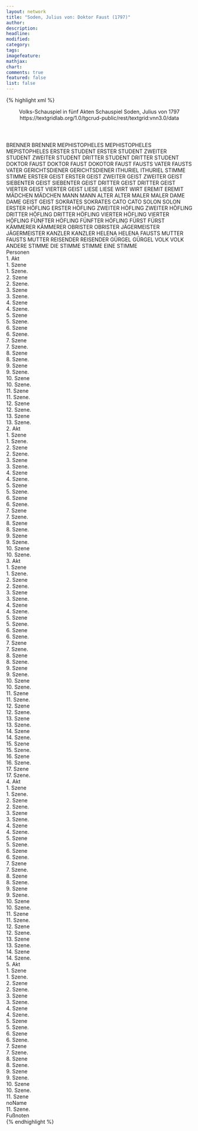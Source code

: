 ```yaml
---
layout: network
title: "Soden, Julius von: Doktor Faust (1797)"
author:
description:
headline:
modified:
category:
tags:
imagefeature: 
mathjax: 
chart: 
comments: true
featured: false
list: false
---
```

{% highlight xml %}
<?xml-model href="https://raw.githubusercontent.com/DLiNa/project/master/rules/lina.rnc"?><?xml-model href="https://raw.githubusercontent.com/DLiNa/project/master/rules/lina.sch"?>
<play xmlns="http://lina.digital">
  <header>
    <title>Doktor Faust</title>
    <subtitle>Volks-Schauspiel in fünf Akten</subtitle>
    <genretitle>Schauspiel</genretitle>
    <author>Soden, Julius von</author>
    <date type="print" when="1797">1797</date>
    <date type="premiere"/>
    <date type="written"/>
    <source>https://textgridlab.org/1.0/tgcrud-public/rest/textgrid:vnn3.0/data</source>
  </header>
  <personae>
    <character>
      <name>BRENNER</name>
      <alias xml:id="brenner">
        <name>BRENNER</name>
      </alias>
    </character>
    <character>
      <name>MEPHISTOPHELES</name>
      <alias xml:id="mephistopheles">
        <name>MEPHISTOPHELES</name>
      </alias>
		<alias xml:id="mepistopheles">
		    <name>MEPISTOPHELES</name>
		</alias>
    </character>
    <character>
      <name>ERSTER STUDENT</name>
      <alias xml:id="erster_student">
        <name>ERSTER STUDENT</name>
      </alias>
    </character>
    <character>
      <name>ZWEITER STUDENT</name>
      <alias xml:id="zweiter_student">
        <name>ZWEITER STUDENT</name>
      </alias>
    </character>
    <character>
      <name>DRITTER STUDENT</name>
      <alias xml:id="dritter_student">
        <name>DRITTER STUDENT</name>
      </alias>
    </character>
    <character>
      <name>DOKTOR FAUST</name>
      <alias xml:id="doktor_faust">
        <name>DOKTOR FAUST</name>
      </alias>
      <alias xml:id="dokotor_faust">
        <name>DOKOTOR FAUST</name>
      </alias>
    </character>
    <character>
      <name>FAUSTS VATER</name>
      <alias xml:id="fausts_vater">
        <name>FAUSTS VATER</name>
      </alias>
    </character>
    <character>
      <name>GERICHTSDIENER</name>
      <alias xml:id="gerichtsdiener">
        <name>GERICHTSDIENER</name>
      </alias>
    </character>
    <character>
      <name>ITHURIEL</name>
      <alias xml:id="ithuriel">
        <name>ITHURIEL</name>
      </alias>
    </character>
    <character>
      <name>STIMME</name>
      <alias xml:id="stimme">
        <name>STIMME</name>
      </alias>
    </character>
    <character>
      <name>ERSTER GEIST</name>
      <alias xml:id="erster_geist">
        <name>ERSTER GEIST</name>
      </alias>
    </character>
    <character>
      <name>ZWEITER GEIST</name>
      <alias xml:id="zweiter_geist">
        <name>ZWEITER GEIST</name>
      </alias>
    </character>
    <character>
      <name>SIEBENTER GEIST</name>
      <alias xml:id="siebenter_geist">
        <name>SIEBENTER GEIST</name>
      </alias>
    </character>
    <character>
      <name>DRITTER GEIST</name>
      <alias xml:id="dritter_geist">
        <name>DRITTER GEIST</name>
      </alias>
    </character>
    <character>
      <name>VIERTER GEIST</name>
      <alias xml:id="vierter_geist">
        <name>VIERTER GEIST</name>
      </alias>
    </character>
    <character>
      <name>LIESE</name>
      <alias xml:id="liese">
        <name>LIESE</name>
      </alias>
    </character>
    <character>
      <name>WIRT</name>
      <alias xml:id="wirt">
        <name>WIRT</name>
      </alias>
    </character>
    <character>
      <name>EREMIT</name>
      <alias xml:id="eremit">
        <name>EREMIT</name>
      </alias>
    </character>
    <character>
      <name>MÄDCHEN</name>
      <alias xml:id="mädchen">
        <name>MÄDCHEN</name>
      </alias>
    </character>
    <character>
      <name>MANN</name>
      <alias xml:id="mann">
        <name>MANN</name>
      </alias>
    </character>
    <character>
      <name>ALTER</name>
      <alias xml:id="alter">
        <name>ALTER</name>
      </alias>
    </character>
    <character>
      <name>MALER</name>
      <alias xml:id="maler">
        <name>MALER</name>
      </alias>
    </character>
    <character>
      <name>DAME</name>
      <alias xml:id="dame">
        <name>DAME</name>
      </alias>
    </character>
    <character>
      <name>GEIST</name>
      <alias xml:id="geist">
        <name>GEIST</name>
      </alias>
    </character>
    <character>
      <name>SOKRATES</name>
      <alias xml:id="sokrates">
        <name>SOKRATES</name>
      </alias>
    </character>
    <character>
      <name>CATO</name>
      <alias xml:id="cato">
        <name>CATO</name>
      </alias>
    </character>
    <character>
      <name>SOLON</name>
      <alias xml:id="solon">
        <name>SOLON</name>
      </alias>
    </character>
    <character>
      <name>ERSTER HÖFLING</name>
      <alias xml:id="erster_höfling">
        <name>ERSTER HÖFLING</name>
      </alias>
    </character>
    <character>
      <name>ZWEITER HÖFLING</name>
      <alias xml:id="zweiter_höfling">
        <name>ZWEITER HÖFLING</name>
      </alias>
    </character>
    <character>
      <name>DRITTER HÖFLING</name>
      <alias xml:id="dritter_höfling">
        <name>DRITTER HÖFLING</name>
      </alias>
    </character>
    <character>
      <name>VIERTER HÖFLING</name>
      <alias xml:id="vierter_höfling">
        <name>VIERTER HÖFLING</name>
      </alias>
    </character>
    <character>
      <name>FÜNFTER HÖFLING</name>
      <alias xml:id="fünfter_höfling">
        <name>FÜNFTER HÖFLING</name>
      </alias>
    </character>
    <character>
      <name>FÜRST</name>
      <alias xml:id="fürst">
        <name>FÜRST</name>
      </alias>
    </character>
    <character>
      <name>KÄMMERER</name>
      <alias xml:id="kämmerer">
        <name>KÄMMERER</name>
      </alias>
    </character>
    <character>
      <name>OBRISTER</name>
      <alias xml:id="obrister">
        <name>OBRISTER</name>
      </alias>
    </character>
    <character>
      <name>JÄGERMEISTER</name>
      <alias xml:id="jägermeister">
        <name>JÄGERMEISTER</name>
      </alias>
    </character>
    <character>
      <name>KANZLER</name>
      <alias xml:id="kanzler">
        <name>KANZLER</name>
      </alias>
    </character>
    <character>
      <name>HELENA</name>
      <alias xml:id="helena">
        <name>HELENA</name>
      </alias>
    </character>
    <character>
      <name>FAUSTS MUTTER</name>
      <alias xml:id="fausts_mutter">
        <name>FAUSTS MUTTER</name>
      </alias>
    </character>
    <character>
      <name>REISENDER</name>
      <alias xml:id="reisender">
        <name>REISENDER</name>
      </alias>
    </character>
    <character>
      <name>GÜRGEL</name>
      <alias xml:id="gürgel">
        <name>GÜRGEL</name>
      </alias>
    </character>
    <character>
      <name>VOLK</name>
      <alias xml:id="volk">
        <name>VOLK</name>
      </alias>
      <alias xml:id="andere_stimme">
        <name>ANDERE STIMME</name>
      </alias>
      <alias xml:id="die_stimme">
        <name>DIE STIMME</name>
      </alias>
      <alias xml:id="stimme_9">
        <name>STIMME</name>
      </alias>
      <alias xml:id="eine_stimme">
        <name>EINE STIMME</name>
      </alias>
    </character>
  </personae>
  <text>
    <div>
      <head>Personen</head>
    </div>
    <div>
      <head>1. Akt</head>
      <div>
        <head>1. Szene</head>
        <div>
          <head>1. Szene.</head>
          <sp who="#brenner">
            <amount n="1" unit="speech_acts"/>
            <amount n="65" unit="words"/>
            <amount n="380" unit="chars"/>
          </sp>
        </div>
      </div>
      <div>
        <head>2. Szene</head>
        <div>
          <head>2. Szene.</head>
          <sp who="#brenner">
            <amount n="16" unit="speech_acts"/>
            <amount n="183" unit="words"/>
            <amount n="13" unit="lines"/>
            <amount n="960" unit="chars"/>
          </sp>
          <sp who="#mephistopheles">
            <amount n="15" unit="speech_acts"/>
            <amount n="117" unit="words"/>
            <amount n="12" unit="lines"/>
            <amount n="682" unit="chars"/>
          </sp>
        </div>
      </div>
      <div>
        <head>3. Szene</head>
        <div>
          <head>3. Szene.</head>
          <sp who="#erster_student">
            <amount n="9" unit="speech_acts"/>
            <amount n="62" unit="words"/>
            <amount n="10" unit="lines"/>
            <amount n="350" unit="chars"/>
          </sp>
          <sp who="#zweiter_student #dritter_student">
            <amount n="1" unit="speech_acts"/>
            <amount n="3" unit="words"/>
            <amount n="1" unit="lines"/>
            <amount n="24" unit="chars"/>
          </sp>
          <sp who="#brenner">
            <amount n="11" unit="speech_acts"/>
            <amount n="133" unit="words"/>
            <amount n="7" unit="lines"/>
            <amount n="716" unit="chars"/>
          </sp>
          <sp who="#zweiter_student">
            <amount n="5" unit="speech_acts"/>
            <amount n="52" unit="words"/>
            <amount n="5" unit="lines"/>
            <amount n="290" unit="chars"/>
          </sp>
          <sp who="#dritter_student">
            <amount n="2" unit="speech_acts"/>
            <amount n="11" unit="words"/>
            <amount n="2" unit="lines"/>
            <amount n="51" unit="chars"/>
          </sp>
          <sp who="#erster_student #zweiter_student #dritter_student">
            <amount n="2" unit="speech_acts"/>
            <amount n="7" unit="words"/>
            <amount n="2" unit="lines"/>
            <amount n="22" unit="chars"/>
          </sp>
        </div>
      </div>
      <div>
        <head>4. Szene</head>
        <div>
          <head>4. Szene.</head>
          <sp who="#doktor_faust">
            <amount n="23" unit="speech_acts"/>
            <amount n="839" unit="words"/>
            <amount n="8" unit="lines"/>
            <amount n="4698" unit="chars"/>
          </sp>
          <sp who="#erster_student #zweiter_student #dritter_student">
            <amount n="7" unit="speech_acts"/>
            <amount n="22" unit="words"/>
            <amount n="7" unit="lines"/>
            <amount n="149" unit="chars"/>
          </sp>
          <sp who="#brenner">
            <amount n="2" unit="speech_acts"/>
            <amount n="6" unit="words"/>
            <amount n="2" unit="lines"/>
            <amount n="30" unit="chars"/>
          </sp>
          <sp who="#erster_student">
            <amount n="9" unit="speech_acts"/>
            <amount n="56" unit="words"/>
            <amount n="9" unit="lines"/>
            <amount n="318" unit="chars"/>
          </sp>
          <sp who="#zweiter_student #dritter_student">
            <amount n="1" unit="speech_acts"/>
            <amount n="4" unit="words"/>
            <amount n="1" unit="lines"/>
            <amount n="22" unit="chars"/>
          </sp>
          <sp who="#zweiter_student">
            <amount n="4" unit="speech_acts"/>
            <amount n="39" unit="words"/>
            <amount n="5" unit="lines"/>
            <amount n="223" unit="chars"/>
          </sp>
        </div>
      </div>
      <div>
        <head>5. Szene</head>
        <div>
          <head>5. Szene.</head>
          <sp who="#brenner">
            <amount n="11" unit="speech_acts"/>
            <amount n="99" unit="words"/>
            <amount n="10" unit="lines"/>
            <amount n="488" unit="chars"/>
          </sp>
          <sp who="#doktor_faust">
            <amount n="11" unit="speech_acts"/>
            <amount n="326" unit="words"/>
            <amount n="3" unit="lines"/>
            <amount n="1856" unit="chars"/>
          </sp>
        </div>
      </div>
      <div>
        <head>6. Szene</head>
        <div>
          <head>6. Szene.</head>
          <sp who="#fausts_vater">
            <amount n="22" unit="speech_acts"/>
            <amount n="461" unit="words"/>
            <amount n="13" unit="lines"/>
            <amount n="2540" unit="chars"/>
          </sp>
          <sp who="#doktor_faust">
            <amount n="21" unit="speech_acts"/>
            <amount n="86" unit="words"/>
            <amount n="21" unit="lines"/>
            <amount n="516" unit="chars"/>
          </sp>
        </div>
      </div>
      <div>
        <head>7. Szene</head>
        <div>
          <head>7. Szene.</head>
          <sp who="#doktor_faust">
            <amount n="11" unit="speech_acts"/>
            <amount n="133" unit="words"/>
            <amount n="8" unit="lines"/>
            <amount n="758" unit="chars"/>
          </sp>
          <sp who="#gerichtsdiener">
            <amount n="5" unit="speech_acts"/>
            <amount n="26" unit="words"/>
            <amount n="5" unit="lines"/>
            <amount n="139" unit="chars"/>
          </sp>
          <sp who="#fausts_vater">
            <amount n="6" unit="speech_acts"/>
            <amount n="59" unit="words"/>
            <amount n="5" unit="lines"/>
            <amount n="308" unit="chars"/>
          </sp>
        </div>
      </div>
      <div>
        <head>8. Szene</head>
        <div>
          <head>8. Szene.</head>
          <sp who="#brenner">
            <amount n="1" unit="speech_acts"/>
            <amount n="51" unit="words"/>
            <amount n="303" unit="chars"/>
          </sp>
        </div>
      </div>
      <div>
        <head>9. Szene</head>
        <div>
          <head>9. Szene.</head>
          <sp who="#gerichtsdiener">
            <amount n="1" unit="speech_acts"/>
            <amount n="5" unit="words"/>
            <amount n="1" unit="lines"/>
            <amount n="26" unit="chars"/>
          </sp>
        </div>
      </div>
      <div>
        <head>10. Szene</head>
        <div>
          <head>10. Szene.</head>
          <sp who="#doktor_faust">
            <amount n="1" unit="speech_acts"/>
            <amount n="150" unit="words"/>
            <amount n="880" unit="chars"/>
          </sp>
        </div>
      </div>
      <div>
        <head>11. Szene</head>
        <div>
          <head>11. Szene.</head>
          <sp who="#doktor_faust">
            <amount n="18" unit="speech_acts"/>
            <amount n="152" unit="words"/>
            <amount n="17" unit="lines"/>
            <amount n="820" unit="chars"/>
          </sp>
          <sp who="#brenner">
            <amount n="18" unit="speech_acts"/>
            <amount n="408" unit="words"/>
            <amount n="10" unit="lines"/>
            <amount n="2357" unit="chars"/>
          </sp>
        </div>
      </div>
      <div>
        <head>12. Szene</head>
        <div>
          <head>12. Szene.</head>
          <sp who="#doktor_faust">
            <amount n="2" unit="speech_acts"/>
            <amount n="117" unit="words"/>
            <amount n="1" unit="lines"/>
            <amount n="680" unit="chars"/>
          </sp>
        </div>
      </div>
      <div>
        <head>13. Szene</head>
        <div>
          <head>13. Szene.</head>
          <sp who="#doktor_faust">
            <amount n="20" unit="speech_acts"/>
            <amount n="301" unit="words"/>
            <amount n="16" unit="lines"/>
            <amount n="1795" unit="chars"/>
          </sp>
          <sp who="#ithuriel">
            <amount n="19" unit="speech_acts"/>
            <amount n="292" unit="words"/>
            <amount n="13" unit="lines"/>
            <amount n="1784" unit="chars"/>
          </sp>
        </div>
      </div>
    </div>
    <div>
      <head>2. Akt</head>
      <div>
        <head>1. Szene</head>
        <div>
          <head>1. Szene.</head>
          <sp who="#mephistopheles">
            <amount n="28" unit="speech_acts"/>
            <amount n="380" unit="words"/>
            <amount n="19" unit="lines"/>
            <amount n="2205" unit="chars"/>
          </sp>
          <sp who="#ithuriel">
            <amount n="28" unit="speech_acts"/>
            <amount n="448" unit="words"/>
            <amount n="21" unit="lines"/>
            <amount n="2656" unit="chars"/>
          </sp>
        </div>
      </div>
      <div>
        <head>2. Szene</head>
        <div>
          <head>2. Szene.</head>
          <sp who="#ithuriel">
            <amount n="1" unit="speech_acts"/>
            <amount n="27" unit="words"/>
            <amount n="175" unit="chars"/>
          </sp>
        </div>
      </div>
      <div>
        <head>3. Szene</head>
        <div>
          <head>3. Szene.</head>
          <sp who="#doktor_faust">
            <amount n="1" unit="speech_acts"/>
            <amount n="194" unit="words"/>
            <amount n="1116" unit="chars"/>
          </sp>
        </div>
      </div>
      <div>
        <head>4. Szene</head>
        <div>
          <head>4. Szene.</head>
          <sp who="#brenner">
            <amount n="22" unit="speech_acts"/>
            <amount n="289" unit="words"/>
            <amount n="18" unit="lines"/>
            <amount n="1724" unit="chars"/>
          </sp>
          <sp who="#doktor_faust">
            <amount n="21" unit="speech_acts"/>
            <amount n="449" unit="words"/>
            <amount n="13" unit="lines"/>
            <amount n="2563" unit="chars"/>
          </sp>
        </div>
      </div>
      <div>
        <head>5. Szene</head>
        <div>
          <head>5. Szene.</head>
          <sp who="#doktor_faust">
            <amount n="1" unit="speech_acts"/>
            <amount n="147" unit="words"/>
            <amount n="825" unit="chars"/>
          </sp>
        </div>
      </div>
      <div>
        <head>6. Szene</head>
        <div>
          <head>6. Szene.</head>
          <sp who="#stimme">
            <amount n="6" unit="speech_acts"/>
            <amount n="31" unit="words"/>
            <amount n="6" unit="lines"/>
            <amount n="177" unit="chars"/>
          </sp>
          <sp who="#doktor_faust">
            <amount n="19" unit="speech_acts"/>
            <amount n="250" unit="words"/>
            <amount n="17" unit="lines"/>
            <amount n="1453" unit="chars"/>
          </sp>
          <sp who="#erster_geist #zweiter_geist #dritter_geist #vierter_geist #siebenter_geist">
            <amount n="1" unit="speech_acts"/>
            <amount n="1" unit="words"/>
            <amount n="1" unit="lines"/>
            <amount n="4" unit="chars"/>
          </sp>
          <sp who="#erster_geist">
            <amount n="2" unit="speech_acts"/>
            <amount n="7" unit="words"/>
            <amount n="2" unit="lines"/>
            <amount n="44" unit="chars"/>
          </sp>
          <sp who="#zweiter_geist">
            <amount n="3" unit="speech_acts"/>
            <amount n="23" unit="words"/>
            <amount n="3" unit="lines"/>
            <amount n="122" unit="chars"/>
          </sp>
          <sp who="#siebenter_geist">
            <amount n="4" unit="speech_acts"/>
            <amount n="30" unit="words"/>
            <amount n="4" unit="lines"/>
            <amount n="187" unit="chars"/>
          </sp>
          <sp who="#dritter_geist">
            <amount n="2" unit="speech_acts"/>
            <amount n="15" unit="words"/>
            <amount n="2" unit="lines"/>
            <amount n="213" unit="chars"/>
          </sp>
          <sp who="#vierter_geist">
            <amount n="1" unit="speech_acts"/>
            <amount n="13" unit="words"/>
            <amount n="1" unit="lines"/>
            <amount n="70" unit="chars"/>
          </sp>
        </div>
      </div>
      <div>
        <head>7. Szene</head>
        <div>
          <head>7. Szene.</head>
          <sp who="#mephistopheles">
            <amount n="27" unit="speech_acts"/>
            <amount n="314" unit="words"/>
            <amount n="21" unit="lines"/>
            <amount n="1886" unit="chars"/>
          </sp>
          <sp who="#doktor_faust">
            <amount n="27" unit="speech_acts"/>
            <amount n="284" unit="words"/>
            <amount n="22" unit="lines"/>
            <amount n="1600" unit="chars"/>
          </sp>
          <sp who="#mepistopheles">
            <amount n="1" unit="speech_acts"/>
            <amount n="1" unit="words"/>
            <amount n="1" unit="lines"/>
            <amount n="6" unit="chars"/>
          </sp>
        </div>
      </div>
      <div>
        <head>8. Szene</head>
        <div>
          <head>8. Szene.</head>
          <sp who="#doktor_faust">
            <amount n="1" unit="speech_acts"/>
            <amount n="153" unit="words"/>
            <amount n="887" unit="chars"/>
          </sp>
        </div>
      </div>
      <div>
        <head>9. Szene</head>
        <div>
          <head>9. Szene.</head>
          <sp who="#mephistopheles">
            <amount n="6" unit="speech_acts"/>
            <amount n="48" unit="words"/>
            <amount n="5" unit="lines"/>
            <amount n="261" unit="chars"/>
          </sp>
          <sp who="#doktor_faust">
            <amount n="8" unit="speech_acts"/>
            <amount n="99" unit="words"/>
            <amount n="6" unit="lines"/>
            <amount n="592" unit="chars"/>
          </sp>
          <sp who="#stimme">
            <amount n="2" unit="speech_acts"/>
            <amount n="8" unit="words"/>
            <amount n="2" unit="lines"/>
            <amount n="47" unit="chars"/>
          </sp>
        </div>
      </div>
      <div>
        <head>10. Szene</head>
        <div>
          <head>10. Szene.</head>
          <sp who="#ithuriel">
            <amount n="1" unit="speech_acts"/>
            <amount n="6" unit="words"/>
            <amount n="1" unit="lines"/>
            <amount n="33" unit="chars"/>
          </sp>
          <sp who="#doktor_faust">
            <amount n="1" unit="speech_acts"/>
            <amount n="24" unit="words"/>
            <amount n="146" unit="chars"/>
          </sp>
        </div>
      </div>
    </div>
    <div>
      <head>3. Akt</head>
      <div>
        <head>1. Szene</head>
        <div>
          <head>1. Szene.</head>
          <sp who="#mephistopheles">
            <amount n="15" unit="speech_acts"/>
            <amount n="213" unit="words"/>
            <amount n="13" unit="lines"/>
            <amount n="1237" unit="chars"/>
          </sp>
          <sp who="#doktor_faust">
            <amount n="13" unit="speech_acts"/>
            <amount n="387" unit="words"/>
            <amount n="6" unit="lines"/>
            <amount n="2312" unit="chars"/>
          </sp>
          <sp who="#liese">
            <amount n="1" unit="speech_acts"/>
            <amount n="2" unit="words"/>
            <amount n="1" unit="lines"/>
            <amount n="10" unit="chars"/>
          </sp>
        </div>
      </div>
      <div>
        <head>2. Szene</head>
        <div>
          <head>2. Szene.</head>
          <sp who="#liese">
            <amount n="26" unit="speech_acts"/>
            <amount n="357" unit="words"/>
            <amount n="22" unit="lines"/>
            <amount n="1791" unit="chars"/>
          </sp>
          <sp who="#doktor_faust">
            <amount n="25" unit="speech_acts"/>
            <amount n="97" unit="words"/>
            <amount n="25" unit="lines"/>
            <amount n="537" unit="chars"/>
          </sp>
        </div>
      </div>
      <div>
        <head>3. Szene</head>
        <div>
          <head>3. Szene.</head>
          <sp who="#doktor_faust">
            <amount n="2" unit="speech_acts"/>
            <amount n="29" unit="words"/>
            <amount n="156" unit="chars"/>
          </sp>
          <sp who="#mephistopheles">
            <amount n="1" unit="speech_acts"/>
            <amount n="4" unit="words"/>
            <amount n="1" unit="lines"/>
            <amount n="22" unit="chars"/>
          </sp>
        </div>
      </div>
      <div>
        <head>4. Szene</head>
        <div>
          <head>4. Szene.</head>
          <sp who="#mephistopheles">
            <amount n="2" unit="speech_acts"/>
            <amount n="6" unit="words"/>
            <amount n="2" unit="lines"/>
            <amount n="30" unit="chars"/>
          </sp>
          <sp who="#doktor_faust">
            <amount n="27" unit="speech_acts"/>
            <amount n="149" unit="words"/>
            <amount n="26" unit="lines"/>
            <amount n="813" unit="chars"/>
          </sp>
          <sp who="#fausts_vater">
            <amount n="26" unit="speech_acts"/>
            <amount n="322" unit="words"/>
            <amount n="19" unit="lines"/>
            <amount n="1716" unit="chars"/>
          </sp>
        </div>
      </div>
      <div>
        <head>5. Szene</head>
        <div>
          <head>5. Szene.</head>
          <sp who="#doktor_faust">
            <amount n="5" unit="speech_acts"/>
            <amount n="72" unit="words"/>
            <amount n="3" unit="lines"/>
            <amount n="423" unit="chars"/>
          </sp>
          <sp who="#mephistopheles">
            <amount n="4" unit="speech_acts"/>
            <amount n="18" unit="words"/>
            <amount n="4" unit="lines"/>
            <amount n="100" unit="chars"/>
          </sp>
        </div>
      </div>
      <div>
        <head>6. Szene</head>
        <div>
          <head>6. Szene.</head>
          <sp who="#wirt">
            <amount n="2" unit="speech_acts"/>
            <amount n="22" unit="words"/>
            <amount n="2" unit="lines"/>
            <amount n="131" unit="chars"/>
          </sp>
          <sp who="#doktor_faust">
            <amount n="2" unit="speech_acts"/>
            <amount n="10" unit="words"/>
            <amount n="2" unit="lines"/>
            <amount n="62" unit="chars"/>
          </sp>
        </div>
      </div>
      <div>
        <head>7. Szene</head>
        <div>
          <head>7. Szene.</head>
          <sp who="#doktor_faust">
            <amount n="9" unit="speech_acts"/>
            <amount n="266" unit="words"/>
            <amount n="3" unit="lines"/>
            <amount n="1487" unit="chars"/>
          </sp>
          <sp who="#mephistopheles">
            <amount n="9" unit="speech_acts"/>
            <amount n="119" unit="words"/>
            <amount n="7" unit="lines"/>
            <amount n="686" unit="chars"/>
          </sp>
        </div>
      </div>
      <div>
        <head>8. Szene</head>
        <div>
          <head>8. Szene.</head>
          <sp who="#doktor_faust">
            <amount n="1" unit="speech_acts"/>
            <amount n="184" unit="words"/>
            <amount n="1039" unit="chars"/>
          </sp>
        </div>
      </div>
      <div>
        <head>9. Szene</head>
        <div>
          <head>9. Szene.</head>
          <sp who="#doktor_faust">
            <amount n="13" unit="speech_acts"/>
            <amount n="167" unit="words"/>
            <amount n="12" unit="lines"/>
            <amount n="913" unit="chars"/>
          </sp>
          <sp who="#eremit">
            <amount n="12" unit="speech_acts"/>
            <amount n="91" unit="words"/>
            <amount n="11" unit="lines"/>
            <amount n="487" unit="chars"/>
          </sp>
        </div>
      </div>
      <div>
        <head>10. Szene</head>
        <div>
          <head>10. Szene.</head>
          <sp who="#mädchen">
            <amount n="5" unit="speech_acts"/>
            <amount n="59" unit="words"/>
            <amount n="4" unit="lines"/>
            <amount n="351" unit="chars"/>
          </sp>
          <sp who="#doktor_faust">
            <amount n="4" unit="speech_acts"/>
            <amount n="30" unit="words"/>
            <amount n="4" unit="lines"/>
            <amount n="169" unit="chars"/>
          </sp>
        </div>
      </div>
      <div>
        <head>11. Szene</head>
        <div>
          <head>11. Szene.</head>
          <sp who="#doktor_faust">
            <amount n="5" unit="speech_acts"/>
            <amount n="52" unit="words"/>
            <amount n="4" unit="lines"/>
            <amount n="285" unit="chars"/>
          </sp>
          <sp who="#mann">
            <amount n="4" unit="speech_acts"/>
            <amount n="68" unit="words"/>
            <amount n="3" unit="lines"/>
            <amount n="425" unit="chars"/>
          </sp>
        </div>
      </div>
      <div>
        <head>12. Szene</head>
        <div>
          <head>12. Szene.</head>
          <sp who="#alter">
            <amount n="6" unit="speech_acts"/>
            <amount n="66" unit="words"/>
            <amount n="6" unit="lines"/>
            <amount n="381" unit="chars"/>
          </sp>
          <sp who="#doktor_faust">
            <amount n="5" unit="speech_acts"/>
            <amount n="34" unit="words"/>
            <amount n="4" unit="lines"/>
            <amount n="186" unit="chars"/>
          </sp>
        </div>
      </div>
      <div>
        <head>13. Szene</head>
        <div>
          <head>13. Szene.</head>
          <sp who="#maler">
            <amount n="8" unit="speech_acts"/>
            <amount n="83" unit="words"/>
            <amount n="7" unit="lines"/>
            <amount n="451" unit="chars"/>
          </sp>
          <sp who="#doktor_faust">
            <amount n="8" unit="speech_acts"/>
            <amount n="94" unit="words"/>
            <amount n="6" unit="lines"/>
            <amount n="498" unit="chars"/>
          </sp>
        </div>
      </div>
      <div>
        <head>14. Szene</head>
        <div>
          <head>14. Szene.</head>
          <sp who="#dame">
            <amount n="3" unit="speech_acts"/>
            <amount n="69" unit="words"/>
            <amount n="2" unit="lines"/>
            <amount n="385" unit="chars"/>
          </sp>
          <sp who="#doktor_faust">
            <amount n="2" unit="speech_acts"/>
            <amount n="25" unit="words"/>
            <amount n="1" unit="lines"/>
            <amount n="148" unit="chars"/>
          </sp>
        </div>
      </div>
      <div>
        <head>15. Szene</head>
        <div>
          <head>15. Szene.</head>
          <sp who="#doktor_faust">
            <amount n="1" unit="speech_acts"/>
            <amount n="18" unit="words"/>
            <amount n="1" unit="lines"/>
            <amount n="96" unit="chars"/>
          </sp>
        </div>
      </div>
      <div>
        <head>16. Szene</head>
        <div>
          <head>16. Szene.</head>
          <sp who="#mephistopheles">
            <amount n="5" unit="speech_acts"/>
            <amount n="23" unit="words"/>
            <amount n="5" unit="lines"/>
            <amount n="142" unit="chars"/>
          </sp>
          <sp who="#doktor_faust">
            <amount n="5" unit="speech_acts"/>
            <amount n="58" unit="words"/>
            <amount n="3" unit="lines"/>
            <amount n="321" unit="chars"/>
          </sp>
        </div>
      </div>
      <div>
        <head>17. Szene</head>
        <div>
          <head>17. Szene.</head>
          <sp who="#doktor_faust">
            <amount n="25" unit="speech_acts"/>
            <amount n="162" unit="words"/>
            <amount n="24" unit="lines"/>
            <amount n="869" unit="chars"/>
          </sp>
          <sp who="#geist">
            <amount n="24" unit="speech_acts"/>
            <amount n="506" unit="words"/>
            <amount n="13" unit="lines"/>
            <amount n="2972" unit="chars"/>
          </sp>
          <sp who="#ithuriel">
            <amount n="1" unit="speech_acts"/>
            <amount n="13" unit="words"/>
            <amount n="1" unit="lines"/>
            <amount n="62" unit="chars"/>
          </sp>
        </div>
      </div>
    </div>
    <div>
      <head>4. Akt</head>
      <div>
        <head>1. Szene</head>
        <div>
          <head>1. Szene.</head>
          <sp who="#mephistopheles">
            <amount n="9" unit="speech_acts"/>
            <amount n="72" unit="words"/>
            <amount n="9" unit="lines"/>
            <amount n="417" unit="chars"/>
          </sp>
          <sp who="#doktor_faust">
            <amount n="9" unit="speech_acts"/>
            <amount n="242" unit="words"/>
            <amount n="5" unit="lines"/>
            <amount n="1391" unit="chars"/>
          </sp>
        </div>
      </div>
      <div>
        <head>2. Szene</head>
        <div>
          <head>2. Szene.</head>
          <sp who="#doktor_faust">
            <amount n="9" unit="speech_acts"/>
            <amount n="93" unit="words"/>
            <amount n="7" unit="lines"/>
            <amount n="515" unit="chars"/>
          </sp>
          <sp who="#sokrates">
            <amount n="8" unit="speech_acts"/>
            <amount n="34" unit="words"/>
            <amount n="8" unit="lines"/>
            <amount n="211" unit="chars"/>
          </sp>
          <sp who="#mephistopheles">
            <amount n="1" unit="speech_acts"/>
            <amount n="2" unit="words"/>
            <amount n="1" unit="lines"/>
            <amount n="11" unit="chars"/>
          </sp>
          <sp who="#dokotor_faust">
            <amount n="1" unit="speech_acts"/>
            <amount n="7" unit="words"/>
            <amount n="1" unit="lines"/>
            <amount n="46" unit="chars"/>
          </sp>
        </div>
      </div>
      <div>
        <head>3. Szene</head>
        <div>
          <head>3. Szene.</head>
          <sp who="#doktor_faust">
            <amount n="4" unit="speech_acts"/>
            <amount n="81" unit="words"/>
            <amount n="2" unit="lines"/>
            <amount n="485" unit="chars"/>
          </sp>
          <sp who="#cato">
            <amount n="3" unit="speech_acts"/>
            <amount n="15" unit="words"/>
            <amount n="3" unit="lines"/>
            <amount n="109" unit="chars"/>
          </sp>
        </div>
      </div>
      <div>
        <head>4. Szene</head>
        <div>
          <head>4. Szene.</head>
          <sp who="#doktor_faust">
            <amount n="2" unit="speech_acts"/>
            <amount n="48" unit="words"/>
            <amount n="296" unit="chars"/>
          </sp>
          <sp who="#solon">
            <amount n="2" unit="speech_acts"/>
            <amount n="30" unit="words"/>
            <amount n="1" unit="lines"/>
            <amount n="208" unit="chars"/>
          </sp>
        </div>
      </div>
      <div>
        <head>5. Szene</head>
        <div>
          <head>5. Szene.</head>
          <sp who="#doktor_faust">
            <amount n="2" unit="speech_acts"/>
            <amount n="76" unit="words"/>
            <amount n="421" unit="chars"/>
          </sp>
          <sp who="#mephistopheles">
            <amount n="1" unit="speech_acts"/>
            <amount n="1" unit="words"/>
            <amount n="1" unit="lines"/>
            <amount n="6" unit="chars"/>
          </sp>
        </div>
      </div>
      <div>
        <head>6. Szene</head>
        <div>
          <head>6. Szene.</head>
          <sp who="#mephistopheles">
            <amount n="4" unit="speech_acts"/>
            <amount n="22" unit="words"/>
            <amount n="4" unit="lines"/>
            <amount n="118" unit="chars"/>
          </sp>
          <sp who="#doktor_faust">
            <amount n="4" unit="speech_acts"/>
            <amount n="81" unit="words"/>
            <amount n="2" unit="lines"/>
            <amount n="466" unit="chars"/>
          </sp>
        </div>
      </div>
      <div>
        <head>7. Szene</head>
        <div>
          <head>7. Szene.</head>
          <sp who="#doktor_faust">
            <amount n="26" unit="speech_acts"/>
            <amount n="444" unit="words"/>
            <amount n="17" unit="lines"/>
            <amount n="2636" unit="chars"/>
          </sp>
          <sp who="#mephistopheles">
            <amount n="4" unit="speech_acts"/>
            <amount n="30" unit="words"/>
            <amount n="4" unit="lines"/>
            <amount n="176" unit="chars"/>
          </sp>
          <sp who="#erster_höfling">
            <amount n="2" unit="speech_acts"/>
            <amount n="13" unit="words"/>
            <amount n="2" unit="lines"/>
            <amount n="80" unit="chars"/>
          </sp>
          <sp who="#zweiter_höfling">
            <amount n="3" unit="speech_acts"/>
            <amount n="40" unit="words"/>
            <amount n="2" unit="lines"/>
            <amount n="211" unit="chars"/>
          </sp>
          <sp who="#dritter_höfling">
            <amount n="3" unit="speech_acts"/>
            <amount n="39" unit="words"/>
            <amount n="2" unit="lines"/>
            <amount n="193" unit="chars"/>
          </sp>
          <sp who="#vierter_höfling">
            <amount n="3" unit="speech_acts"/>
            <amount n="52" unit="words"/>
            <amount n="2" unit="lines"/>
            <amount n="295" unit="chars"/>
          </sp>
          <sp who="#fünfter_höfling">
            <amount n="2" unit="speech_acts"/>
            <amount n="39" unit="words"/>
            <amount n="1" unit="lines"/>
            <amount n="193" unit="chars"/>
          </sp>
          <sp who="#erster_höfling #zweiter_höfling #dritter_höfling #vierter_höfling #fünfter_höfling">
            <amount n="14" unit="speech_acts"/>
            <amount n="101" unit="words"/>
            <amount n="14" unit="lines"/>
            <amount n="567" unit="chars"/>
          </sp>
        </div>
      </div>
      <div>
        <head>8. Szene</head>
        <div>
          <head>8. Szene.</head>
          <sp who="#fürst">
            <amount n="17" unit="speech_acts"/>
            <amount n="111" unit="words"/>
            <amount n="17" unit="lines"/>
            <amount n="607" unit="chars"/>
          </sp>
          <sp who="#doktor_faust">
            <amount n="21" unit="speech_acts"/>
            <amount n="939" unit="words"/>
            <amount n="5" unit="lines"/>
            <amount n="5355" unit="chars"/>
          </sp>
          <sp who="#erster_höfling #zweiter_höfling #dritter_höfling #vierter_höfling #fünfter_höfling">
            <amount n="6" unit="speech_acts"/>
            <amount n="45" unit="words"/>
            <amount n="6" unit="lines"/>
            <amount n="249" unit="chars"/>
          </sp>
          <sp who="#kämmerer">
            <amount n="1" unit="speech_acts"/>
            <amount n="25" unit="words"/>
            <amount n="143" unit="chars"/>
          </sp>
          <sp who="#obrister">
            <amount n="1" unit="speech_acts"/>
            <amount n="4" unit="words"/>
            <amount n="1" unit="lines"/>
            <amount n="25" unit="chars"/>
          </sp>
          <sp who="#jägermeister">
            <amount n="1" unit="speech_acts"/>
            <amount n="13" unit="words"/>
            <amount n="1" unit="lines"/>
            <amount n="74" unit="chars"/>
          </sp>
          <sp who="#kanzler">
            <amount n="1" unit="speech_acts"/>
            <amount n="3" unit="words"/>
            <amount n="1" unit="lines"/>
            <amount n="19" unit="chars"/>
          </sp>
          <sp who="#erster_höfling">
            <amount n="1" unit="speech_acts"/>
            <amount n="6" unit="words"/>
            <amount n="1" unit="lines"/>
            <amount n="34" unit="chars"/>
          </sp>
        </div>
      </div>
      <div>
        <head>9. Szene</head>
        <div>
          <head>9. Szene.</head>
          <sp who="#mephistopheles">
            <amount n="16" unit="speech_acts"/>
            <amount n="374" unit="words"/>
            <amount n="13" unit="lines"/>
            <amount n="2173" unit="chars"/>
          </sp>
          <sp who="#doktor_faust">
            <amount n="18" unit="speech_acts"/>
            <amount n="752" unit="words"/>
            <amount n="5" unit="lines"/>
            <amount n="4347" unit="chars"/>
          </sp>
          <sp who="#helena">
            <amount n="1" unit="speech_acts"/>
            <amount n="3" unit="words"/>
            <amount n="1" unit="lines"/>
            <amount n="15" unit="chars"/>
          </sp>
        </div>
      </div>
      <div>
        <head>10. Szene</head>
        <div>
          <head>10. Szene.</head>
          <sp who="#mephistopheles">
            <amount n="1" unit="speech_acts"/>
            <amount n="76" unit="words"/>
            <amount n="477" unit="chars"/>
          </sp>
        </div>
      </div>
      <div>
        <head>11. Szene</head>
        <div>
          <head>11. Szene.</head>
        </div>
      </div>
      <div>
        <head>12. Szene</head>
        <div>
          <head>12. Szene.</head>
          <sp who="#ithuriel">
            <amount n="1" unit="speech_acts"/>
            <amount n="87" unit="words"/>
            <amount n="502" unit="chars"/>
          </sp>
        </div>
      </div>
      <div>
        <head>13. Szene</head>
        <div>
          <head>13. Szene.</head>
          <sp who="#doktor_faust">
            <amount n="1" unit="speech_acts"/>
            <amount n="98" unit="words"/>
            <amount n="625" unit="chars"/>
          </sp>
          <sp who="#ithuriel">
            <amount n="1" unit="speech_acts"/>
            <amount n="20" unit="words"/>
            <amount n="124" unit="chars"/>
          </sp>
        </div>
      </div>
      <div>
        <head>14. Szene</head>
        <div>
          <head>14. Szene.</head>
          <sp who="#doktor_faust">
            <amount n="8" unit="speech_acts"/>
            <amount n="303" unit="words"/>
            <amount n="4" unit="lines"/>
            <amount n="1733" unit="chars"/>
          </sp>
          <sp who="#mephistopheles">
            <amount n="7" unit="speech_acts"/>
            <amount n="63" unit="words"/>
            <amount n="6" unit="lines"/>
            <amount n="388" unit="chars"/>
          </sp>
        </div>
      </div>
    </div>
    <div>
      <head>5. Akt</head>
      <div>
        <head>1. Szene</head>
        <div>
          <head>1. Szene.</head>
          <sp who="#doktor_faust">
            <amount n="1" unit="speech_acts"/>
            <amount n="204" unit="words"/>
            <amount n="1244" unit="chars"/>
          </sp>
        </div>
      </div>
      <div>
        <head>2. Szene</head>
        <div>
          <head>2. Szene.</head>
          <sp who="#ithuriel">
            <amount n="10" unit="speech_acts"/>
            <amount n="219" unit="words"/>
            <amount n="6" unit="lines"/>
            <amount n="1240" unit="chars"/>
          </sp>
          <sp who="#doktor_faust">
            <amount n="10" unit="speech_acts"/>
            <amount n="73" unit="words"/>
            <amount n="10" unit="lines"/>
            <amount n="381" unit="chars"/>
          </sp>
        </div>
      </div>
      <div>
        <head>3. Szene</head>
        <div>
          <head>3. Szene.</head>
          <sp who="#fausts_vater">
            <amount n="26" unit="speech_acts"/>
            <amount n="450" unit="words"/>
            <amount n="18" unit="lines"/>
            <amount n="2502" unit="chars"/>
          </sp>
          <sp who="#fausts_mutter">
            <amount n="21" unit="speech_acts"/>
            <amount n="207" unit="words"/>
            <amount n="19" unit="lines"/>
            <amount n="1078" unit="chars"/>
          </sp>
          <sp who="#liese">
            <amount n="5" unit="speech_acts"/>
            <amount n="29" unit="words"/>
            <amount n="5" unit="lines"/>
            <amount n="169" unit="chars"/>
          </sp>
        </div>
      </div>
      <div>
        <head>4. Szene</head>
        <div>
          <head>4. Szene.</head>
          <sp who="#reisender">
            <amount n="13" unit="speech_acts"/>
            <amount n="90" unit="words"/>
            <amount n="13" unit="lines"/>
            <amount n="522" unit="chars"/>
          </sp>
          <sp who="#fausts_vater">
            <amount n="13" unit="speech_acts"/>
            <amount n="54" unit="words"/>
            <amount n="13" unit="lines"/>
            <amount n="303" unit="chars"/>
          </sp>
          <sp who="#fausts_mutter">
            <amount n="3" unit="speech_acts"/>
            <amount n="12" unit="words"/>
            <amount n="3" unit="lines"/>
            <amount n="65" unit="chars"/>
          </sp>
          <sp who="#liese">
            <amount n="1" unit="speech_acts"/>
          </sp>
        </div>
      </div>
      <div>
        <head>5. Szene</head>
        <div>
          <head>5. Szene.</head>
          <sp who="#doktor_faust">
            <amount n="19" unit="speech_acts"/>
            <amount n="80" unit="words"/>
            <amount n="19" unit="lines"/>
            <amount n="415" unit="chars"/>
          </sp>
          <sp who="#fausts_vater">
            <amount n="17" unit="speech_acts"/>
            <amount n="148" unit="words"/>
            <amount n="15" unit="lines"/>
            <amount n="828" unit="chars"/>
          </sp>
          <sp who="#fausts_mutter">
            <amount n="7" unit="speech_acts"/>
            <amount n="38" unit="words"/>
            <amount n="7" unit="lines"/>
            <amount n="216" unit="chars"/>
          </sp>
          <sp who="#liese">
            <amount n="2" unit="speech_acts"/>
            <amount n="7" unit="words"/>
            <amount n="2" unit="lines"/>
            <amount n="34" unit="chars"/>
          </sp>
        </div>
      </div>
      <div>
        <head>6. Szene</head>
        <div>
          <head>6. Szene.</head>
          <sp who="#doktor_faust">
            <amount n="9" unit="speech_acts"/>
            <amount n="65" unit="words"/>
            <amount n="8" unit="lines"/>
            <amount n="347" unit="chars"/>
          </sp>
          <sp who="#liese">
            <amount n="9" unit="speech_acts"/>
            <amount n="74" unit="words"/>
            <amount n="9" unit="lines"/>
            <amount n="385" unit="chars"/>
          </sp>
        </div>
      </div>
      <div>
        <head>7. Szene</head>
        <div>
          <head>7. Szene.</head>
          <sp who="#fausts_vater">
            <amount n="8" unit="speech_acts"/>
            <amount n="64" unit="words"/>
            <amount n="8" unit="lines"/>
            <amount n="331" unit="chars"/>
          </sp>
          <sp who="#fausts_mutter">
            <amount n="4" unit="speech_acts"/>
            <amount n="21" unit="words"/>
            <amount n="4" unit="lines"/>
            <amount n="91" unit="chars"/>
          </sp>
          <sp who="#doktor_faust">
            <amount n="13" unit="speech_acts"/>
            <amount n="136" unit="words"/>
            <amount n="12" unit="lines"/>
            <amount n="735" unit="chars"/>
          </sp>
          <sp who="#liese">
            <amount n="3" unit="speech_acts"/>
            <amount n="23" unit="words"/>
            <amount n="3" unit="lines"/>
            <amount n="116" unit="chars"/>
          </sp>
          <sp who="#fausts_vater #fausts_mutter">
            <amount n="1" unit="speech_acts"/>
            <amount n="10" unit="words"/>
            <amount n="1" unit="lines"/>
            <amount n="53" unit="chars"/>
          </sp>
          <sp who="#gürgel">
            <amount n="1" unit="speech_acts"/>
            <amount n="1" unit="words"/>
            <amount n="1" unit="lines"/>
            <amount n="6" unit="chars"/>
          </sp>
        </div>
      </div>
      <div>
        <head>8. Szene</head>
        <div>
          <head>8. Szene.</head>
          <sp who="#volk">
            <amount n="16" unit="speech_acts"/>
            <amount n="151" unit="words"/>
            <amount n="15" unit="lines"/>
            <amount n="811" unit="chars"/>
          </sp>
          <sp who="#doktor_faust">
            <amount n="17" unit="speech_acts"/>
            <amount n="160" unit="words"/>
            <amount n="17" unit="lines"/>
            <amount n="835" unit="chars"/>
          </sp>
          <sp who="#volk">
            <amount n="1" unit="speech_acts"/>
            <amount n="2" unit="words"/>
            <amount n="1" unit="lines"/>
            <amount n="13" unit="chars"/>
          </sp>
          <sp who="#andere_stimme">
            <amount n="2" unit="speech_acts"/>
            <amount n="13" unit="words"/>
            <amount n="2" unit="lines"/>
            <amount n="75" unit="chars"/>
          </sp>
          <sp who="#fausts_vater #fausts_mutter #liese #gürgel">
            <amount n="1" unit="speech_acts"/>
            <amount n="6" unit="words"/>
            <amount n="1" unit="lines"/>
            <amount n="34" unit="chars"/>
          </sp>
          <sp who="#die_stimme">
            <amount n="1" unit="speech_acts"/>
            <amount n="71" unit="words"/>
            <amount n="400" unit="chars"/>
          </sp>
          <sp who="#stimme">
            <amount n="3" unit="speech_acts"/>
            <amount n="97" unit="words"/>
            <amount n="1" unit="lines"/>
            <amount n="617" unit="chars"/>
          </sp>
          <sp who="#fausts_vater">
            <amount n="2" unit="speech_acts"/>
            <amount n="12" unit="words"/>
            <amount n="2" unit="lines"/>
            <amount n="66" unit="chars"/>
          </sp>
          <sp who="#fausts_mutter">
            <amount n="2" unit="speech_acts"/>
            <amount n="12" unit="words"/>
            <amount n="2" unit="lines"/>
            <amount n="68" unit="chars"/>
          </sp>
          <sp who="#liese">
            <amount n="2" unit="speech_acts"/>
            <amount n="13" unit="words"/>
            <amount n="2" unit="lines"/>
            <amount n="70" unit="chars"/>
          </sp>
          <sp who="#fausts_vater #fausts_mutter #liese">
            <amount n="1" unit="speech_acts"/>
            <amount n="4" unit="words"/>
            <amount n="1" unit="lines"/>
            <amount n="24" unit="chars"/>
          </sp>
        </div>
      </div>
      <div>
        <head>9. Szene</head>
        <div>
          <head>9. Szene.</head>
          <sp who="#doktor_faust">
            <amount n="16" unit="speech_acts"/>
            <amount n="411" unit="words"/>
            <amount n="8" unit="lines"/>
            <amount n="2306" unit="chars"/>
          </sp>
          <sp who="#volk">
            <amount n="15" unit="speech_acts"/>
            <amount n="71" unit="words"/>
            <amount n="15" unit="lines"/>
            <amount n="391" unit="chars"/>
          </sp>
          <sp who="#andere_stimme">
            <amount n="9" unit="speech_acts"/>
            <amount n="94" unit="words"/>
            <amount n="7" unit="lines"/>
            <amount n="518" unit="chars"/>
          </sp>
          <sp who="#eine_stimme">
            <amount n="1" unit="speech_acts"/>
            <amount n="16" unit="words"/>
            <amount n="104" unit="chars"/>
          </sp>
          <sp who="#stimme_9">
            <amount n="3" unit="speech_acts"/>
            <amount n="26" unit="words"/>
            <amount n="3" unit="lines"/>
            <amount n="117" unit="chars"/>
          </sp>
          <sp who="#mephistopheles">
            <amount n="1" unit="speech_acts"/>
            <amount n="19" unit="words"/>
            <amount n="1" unit="lines"/>
            <amount n="100" unit="chars"/>
          </sp>
        </div>
      </div>
      <div>
        <head>10. Szene</head>
        <div>
          <head>10. Szene.</head>
          <sp who="#doktor_faust">
            <amount n="1" unit="speech_acts"/>
            <amount n="168" unit="words"/>
            <amount n="952" unit="chars"/>
          </sp>
        </div>
      </div>
      <div>
        <head>11. Szene</head>
        <div>
          <head>noName</head>
          <div>
            <head>11. Szene.</head>
            <sp who="#mephistopheles">
              <amount n="14" unit="speech_acts"/>
              <amount n="295" unit="words"/>
              <amount n="8" unit="lines"/>
              <amount n="1701" unit="chars"/>
            </sp>
            <sp who="#doktor_faust">
              <amount n="14" unit="speech_acts"/>
              <amount n="641" unit="words"/>
              <amount n="5" unit="lines"/>
              <amount n="3666" unit="chars"/>
            </sp>
          </div>
          <div>
            <head>Fußnoten</head>
          </div>
        </div>
      </div>
    </div>
  </text>
</play>
{% endhighlight %}